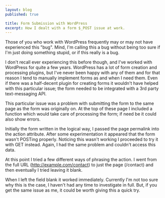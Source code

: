 ```yaml
---
layout: blog
published: true

title: Form Submission with WordPress
excerpt: How I dealt with a form $_POST issue at work. 
---
```


Those of you who work with WordPress frequently may or may not have experienced this "bug". Mind, I'm calling this a bug without being too sure if I'm just doing something stupid, or if this really is a bug.

I don't recall ever experiencing this before though, and I've worked with WordPress for quite a few years. WordPress has a lot of form creation and processing plugins, but I've never been happy with any of them and for that reason I tend to manually implement forms as and when I need them. Even if there was a half-decent plugin for creating forms it wouldn't have helped with this particular issue; the form needed to be integrated with a 3rd party text-messaging API.

This particular issue was a problem with submitting the form to the same page as the form was originally on. At the top of these page I included a function which would take care of processing the form; if need be it could also show errors.

Initially the form written in the logical way, I passed the page permalink into the action attribute. After some experimentation it appeared that the form wasn't POSTing properly. Noticing this wasn't working I proceeded to try it with GET instead. Again, I had the same problem and couldn't access this data.

At this point I tried a few different ways of phrasing the action. I went from the full URL (http://example.com/contact) to just the page (/contact) and then eventually I tried leaving it blank.

When I left the field blank it worked immediately. Currently I'm not too sure why this is the case, I haven't had any time to investigate in full. But, if you get the same issue as me, it could be worth giving this a quick try.